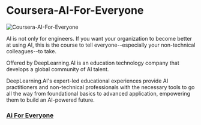 # Coursera-AI-For-Everyone

![Coursera-AI-For-Everyone](https://ehsan.storage.iran.liara.space/git-hub/%20Coursera-AI-For-Everyone/preview.jpeg)

AI is not only for engineers. If you want your organization to become better at using AI, this is the course to tell everyone--especially your non-technical colleagues--to take.

Offered by
DeepLearning.AI is an education technology company that develops a global community of AI talent.

DeepLearning.AI's expert-led educational experiences provide AI practitioners and non-technical professionals with the necessary tools to go all the way from foundational basics to advanced application, empowering them to build an AI-powered future.

### [Ai For Everyone](https://www.coursera.org/learn/ai-for-everyone)
